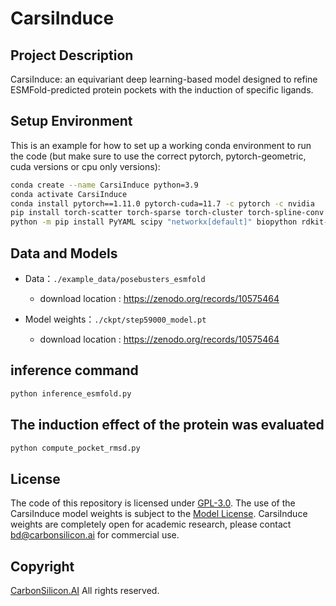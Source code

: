 # CarsiInduce

## Project Description

CarsiInduce: an equivariant deep learning-based model designed to refine ESMFold-predicted protein pockets with the induction of specific ligands. 

## Setup Environment
This is an example for how to set up a working conda environment to run the code (but make sure to use the correct pytorch, pytorch-geometric, cuda versions or cpu only versions):
```bash
conda create --name CarsiInduce python=3.9
conda activate CarsiInduce
conda install pytorch==1.11.0 pytorch-cuda=11.7 -c pytorch -c nvidia
pip install torch-scatter torch-sparse torch-cluster torch-spline-conv torch-geometric==2.0.4 -f https://data.pyg.org/whl/torch-1.11.0+cu117.html
python -m pip install PyYAML scipy "networkx[default]" biopython rdkit-pypi e3nn spyrmsd pandas biopandas
```

## Data and Models
- Data：`./example_data/posebusters_esmfold`
    - download location : https://zenodo.org/records/10575464

- Model weights：`./ckpt/step59000_model.pt`
    - download location : https://zenodo.org/records/10575464

## inference command
```bash
python inference_esmfold.py 
```

## The induction effect of the protein was evaluated
```bash
python compute_pocket_rmsd.py
```

## License
The code of this repository is licensed under [GPL-3.0](https://www.gnu.org/licenses/gpl-3.0.en.html). The use of the CarsiInduce model weights is subject to the [Model License](./MODEL_LICENSE.txt). CarsiInduce weights are completely open for academic research, please contact <bd@carbonsilicon.ai> for commercial use. 

## Copyright
[CarbonSilicon.AI](https://carbonsilicon.ai/) All rights reserved.
